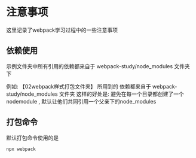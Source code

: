 # 注意事项

这里记录了webpack学习过程中的一些注意事项

## 依赖使用  

示例文件夹中所有引用的依赖都来自于 webpack-study/node_modules 文件夹下

例如: 【02webpack样式打包文件夹】 所用到的 依赖都来自于 webpack-study/node_modules 文件夹
这样的好处是: 避免在每一个目录都创建了一个nodemodule , 默认让他们共同引用一个父亲下的node_modules

## 打包命令

默认打包命令使用的是  

``` js
npx webpack
```
